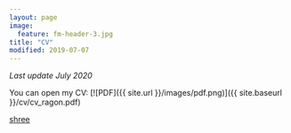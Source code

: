 ```yaml
---
layout: page
image:
  feature: fm-header-3.jpg
title: "CV"
modified: 2019-07-07
---
```


*Last update July 2020*

You can open my CV: [![PDF]({{ site.url }}/images/pdf.png)]({{ site.baseurl }}/cv/cv_ragon.pdf)

<object data="http://thearagon.github.io/thearagon.github.io/cv/cv_ragon.pdf" type="application/pdf" title="CV" width="100%">
    <a href="http://thearagon.github.io/thearagon.github.io/cv/cv_ragon.pdf">shree</a> 
</object>